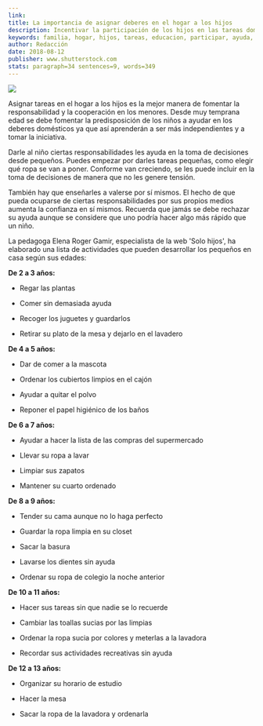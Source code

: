 ```yaml
---
link: 
title: La importancia de asignar deberes en el hogar a los hijos
description: Incentivar la participación de los hijos en las tareas domésticas les da autonomía, confianza en sí mismos y mayor capacidad para tomar decisiones.
keywords: familia, hogar, hijos, tareas, educacion, participar, ayuda, colaborar
author: Redacción
date: 2018-08-12 
publisher: www.shutterstock.com
stats: paragraph=34 sentences=9, words=349
---
```

![](http://familiasana.info/images/hijos/470747_516577.jpg)

Asignar tareas en el hogar a los hijos es la mejor manera de fomentar la responsabilidad y la cooperación en los menores. Desde muy temprana edad se debe fomentar la predisposición de los niños a ayudar en los deberes domésticos ya que así aprenderán a ser más independientes y a tomar la iniciativa.

Darle al niño ciertas responsabilidades les ayuda en la toma de decisiones desde pequeños. Puedes empezar por darles tareas pequeñas, como elegir qué ropa se van a poner. Conforme van creciendo, se les puede incluir en la toma de decisiones de manera que no les genere tensión.

También hay que enseñarles a valerse por sí mismos. El hecho de que pueda ocuparse de ciertas responsabilidades por sus propios medios aumenta la confianza en sí mismos. Recuerda que jamás se debe rechazar su ayuda aunque se considere que uno podría hacer algo más rápido que un niño.

La pedagoga Elena Roger Gamir, especialista de la web 'Solo hijos', ha elaborado una lista de actividades que pueden desarrollar los pequeños en casa según sus edades:

**De 2 a 3 años:**

- Regar las plantas

- Comer sin demasiada ayuda

- Recoger los juguetes y guardarlos

- Retirar su plato de la mesa y dejarlo en el lavadero

**De 4 a 5 años:**

- Dar de comer a la mascota

- Ordenar los cubiertos limpios en el cajón

- Ayudar a quitar el polvo

- Reponer el papel higiénico de los baños

**De 6 a 7 años:**

- Ayudar a hacer la lista de las compras del supermercado

- Llevar su ropa a lavar

- Limpiar sus zapatos

- Mantener su cuarto ordenado

**De 8 a 9 años:**

- Tender su cama aunque no lo haga perfecto

- Guardar la ropa limpia en su closet

- Sacar la basura

- Lavarse los dientes sin ayuda

- Ordenar su ropa de colegio la noche anterior

**De 10 a 11 años:**

- Hacer sus tareas sin que nadie se lo recuerde

- Cambiar las toallas sucias por las limpias

- Ordenar la ropa sucia por colores y meterlas a la lavadora

- Recordar sus actividades recreativas sin ayuda

**De 12 a 13 años:**

- Organizar su horario de estudio

- Hacer la mesa

- Sacar la ropa de la lavadora y ordenarla
